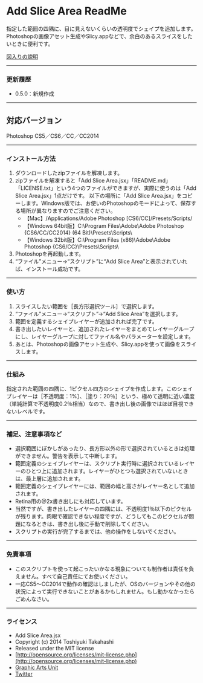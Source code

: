 # Add Slice Area ReadMe #

指定した範囲の四隅に、目に見えないくらいの透明度でシェイプを追加します。Photoshopの画像アセット生成やSlicy.appなどで、余白のあるスライスをしたいときに便利です。

[図入りの説明](http://graphicartsunit.tumblr.com/post/94075304659/slicy-photoshop-add-slice)

-----

### 更新履歴 ###

* 0.5.0：新規作成

-----

## 対応バージョン ###

Photoshop CS5／CS6／CC／CC2014

-----

### インストール方法 ###

1. ダウンロードしたzipファイルを解凍します。
2. zipファイルを解凍すると「Add Slice Area.jsx」「README.md」「LICENSE.txt」という4つのファイルができますが、実際に使うのは「Add Slice Area.jsx」1点だけです。
以下の場所に「Add Slice Area.jsx」をコピーします。Windows版では、お使いのPhotoshopのモードによって、保存する場所が異なりますのでご注意ください。
	* 【Mac】/Applications/Adobe Photoshop [CS6/CC]/Presets/Scripts/
	* 【Windows 64bit版】C:\Program Files\Adobe\Adobe Photoshop {CS6/CC/CC2014} (64 Bit)\Presets\Scripts\
	* 【Windows 32bit版】C:\Program Files (x86)\Adobe\Adobe Photoshop {CS6/CC}\Presets\Scripts\
3. Photoshopを再起動します。
4. “ファイル”メニュー→“スクリプト”に“Add Slice Area”と表示されていれば、インストール成功です。

-----

### 使い方 ###

1. スライスしたい範囲を［長方形選択ツール］で選択します。
2. “ファイル”メニュー→“スクリプト”→“Add Slice Area”を選択します。
3. 範囲を定義するシェイプレイヤーが追加されれば完了です。
4. 書き出したいレイヤーと、追加されたレイヤーをまとめてレイヤーグループにし、レイヤーグループに対してファイル名やパラメーターを設定します。
5. あとは、Photoshopの画像アセット生成や、Slicy.appを使って画像をスライスします。

-----

### 仕組み ###

指定された範囲の四隅に、1ピクセル四方のシェイプを作成します。このシェイプレイヤーは［不透明度：1%］、［塗り：20％］という、極めて透明に近い濃度（単純計算で不透明度0.2％相当）なので、書き出し後の画像ではほぼ目視できないレベルです。

-----

### 補足、注意事項など ###

* 選択範囲にぼかしがあったり、長方形以外の形で選択されているときは処理ができません。警告を表示して中断します。
* 範囲定義のシェイプレイヤーは、スクリプト実行時に選択されているレイヤーのひとつ上に追加されます。レイヤーがひとつも選択されていないときは、最上層に追加されます。
* 範囲定義のシェイプレイヤーには、範囲の幅と高さがレイヤー名として追加されます。
* Retina用の@2x書き出しにも対応しています。
* 当然ですが、書き出したレイヤーの四隅には、不透明度1％以下のピクセルが残ります。肉眼で確認できない程度ですが、どうしてもこのピクセルが問題になるときは、書き出し後に手動で削除してください。
* スクリプトの実行が完了するまでは、他の操作をしないでください。

-----

### 免責事項 ###

* このスクリプトを使って起こったいかなる現象についても制作者は責任を負えません。すべて自己責任にてお使いください。
* 一応CS5〜CC2014で動作の確認はしましたが、OSのバージョンやその他の状況によって実行できないことがあるかもしれません。もし動かなかったらごめんなさい。

-----

### ライセンス ###

* Add Slice Area.jsx
* Copyright (c) 2014 Toshiyuki Takahashi
* Released under the MIT license
* [http://opensource.org/licenses/mit-license.php](http://opensource.org/licenses/mit-license.php)
* [Graphic Arts Unit](http://www.graphicartsunit.com/)
* [Twitter](https://twitter.com/gautt)